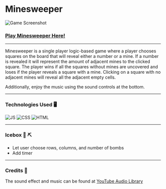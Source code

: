 # **Minesweeper** 

![Game Screenshot](https://i.imgur.com/IvDG3tf.png?1)

### **[Play Minesweeper Here!](https://haziq12.github.io/Minesweeper/)**

***
Minesweeper is a single player logic-based game where a player chooses squares on the board that will reveal either a number or a mine. If a number is revealed it will represent the amount of adjacent mines to the clicked square. The player wins if all the squares without mines are uncovered and loses if the player reveals a square with a mine. Clicking on a square with no adjacent mines will reveal all the adjacent empty cells. 

Additionally, enjoy the music using the sound controls at the bottom.
***
### Technologies Used 🖥️
![JS](https://img.shields.io/badge/JavaScript-F7DF1E?style=for-the-badge&logo=javascript&logoColor=black)
![CSS](https://img.shields.io/badge/CSS-239120?&style=for-the-badge&logo=css3&logoColor=white)
![HTML](https://img.shields.io/badge/HTML-239120?style=for-the-badge&logo=html5&logoColor=white)
***
### Icebox 🧊 ⛏️
- Let user choose rows, columns, and number of bombs
- Add timer
***
### Credits 📢

The sound effect and music can be found at [YouTube Audio Library](https://www.youtube.com/audiolibrary?feature=blog)
